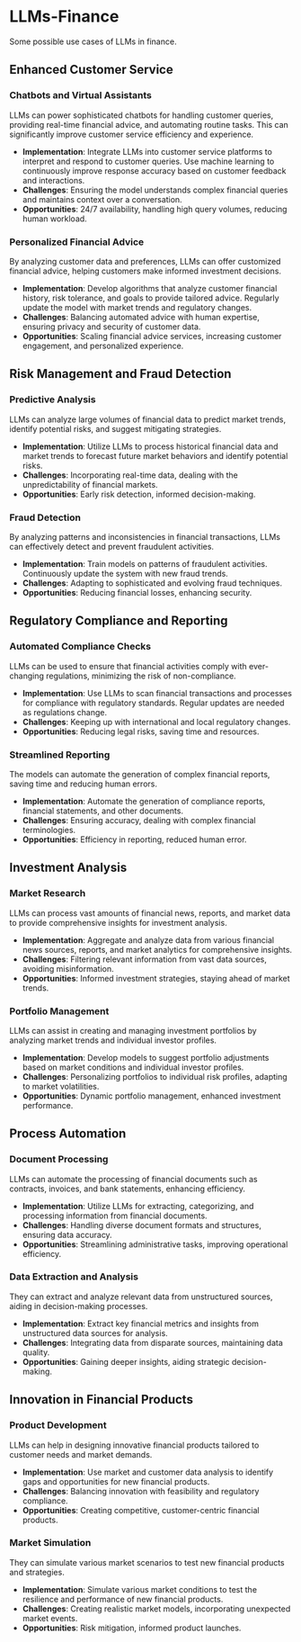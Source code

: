 # LLMs-Finance
Some possible use cases of LLMs in finance.

## Enhanced Customer Service
### Chatbots and Virtual Assistants
LLMs can power sophisticated chatbots for handling customer queries, providing real-time financial advice, and automating routine tasks. This can significantly improve customer service efficiency and experience.
-   **Implementation**: Integrate LLMs into customer service platforms to interpret and respond to customer queries. Use machine learning to continuously improve response accuracy based on customer feedback and interactions.
-   **Challenges**: Ensuring the model understands complex financial queries and maintains context over a conversation.
-   **Opportunities**: 24/7 availability, handling high query volumes, reducing human workload.

### Personalized Financial Advice
By analyzing customer data and preferences, LLMs can offer customized financial advice, helping customers make informed investment decisions.
-   **Implementation**: Develop algorithms that analyze customer financial history, risk tolerance, and goals to provide tailored advice. Regularly update the model with market trends and regulatory changes.
-   **Challenges**: Balancing automated advice with human expertise, ensuring privacy and security of customer data.
-   **Opportunities**: Scaling financial advice services, increasing customer engagement, and personalized experience.

## Risk Management and Fraud Detection
### Predictive Analysis
LLMs can analyze large volumes of financial data to predict market trends, identify potential risks, and suggest mitigating strategies.
*   **Implementation**: Utilize LLMs to process historical financial data and market trends to forecast future market behaviors and identify potential risks.
*   **Challenges**: Incorporating real-time data, dealing with the unpredictability of financial markets.
*   **Opportunities**: Early risk detection, informed decision-making.


### Fraud Detection
By analyzing patterns and inconsistencies in financial transactions, LLMs can effectively detect and prevent fraudulent activities.
*   **Implementation**: Train models on patterns of fraudulent activities. Continuously update the system with new fraud trends.
*   **Challenges**: Adapting to sophisticated and evolving fraud techniques.
*   **Opportunities**: Reducing financial losses, enhancing security.

## Regulatory Compliance and Reporting
### Automated Compliance Checks
LLMs can be used to ensure that financial activities comply with ever-changing regulations, minimizing the risk of non-compliance.
*   **Implementation**: Use LLMs to scan financial transactions and processes for compliance with regulatory standards. Regular updates are needed as regulations change.
*   **Challenges**: Keeping up with international and local regulatory changes.
*   **Opportunities**: Reducing legal risks, saving time and resources.

### Streamlined Reporting
The models can automate the generation of complex financial reports, saving time and reducing human errors.
*   **Implementation**: Automate the generation of compliance reports, financial statements, and other documents.
*   **Challenges**: Ensuring accuracy, dealing with complex financial terminologies.
*   **Opportunities**: Efficiency in reporting, reduced human error.

## Investment Analysis
### Market Research
LLMs can process vast amounts of financial news, reports, and market data to provide comprehensive insights for investment analysis.
*   **Implementation**: Aggregate and analyze data from various financial news sources, reports, and market analytics for comprehensive insights.
*   **Challenges**: Filtering relevant information from vast data sources, avoiding misinformation.
*   **Opportunities**: Informed investment strategies, staying ahead of market trends.

### Portfolio Management
LLMs can assist in creating and managing investment portfolios by analyzing market trends and individual investor profiles.
*   **Implementation**: Develop models to suggest portfolio adjustments based on market conditions and individual investor profiles.
*   **Challenges**: Personalizing portfolios to individual risk profiles, adapting to market volatilities.
*   **Opportunities**: Dynamic portfolio management, enhanced investment performance.

## Process Automation
### Document Processing
LLMs can automate the processing of financial documents such as contracts, invoices, and bank statements, enhancing efficiency.
*   **Implementation**: Utilize LLMs for extracting, categorizing, and processing information from financial documents.
*   **Challenges**: Handling diverse document formats and structures, ensuring data accuracy.
*   **Opportunities**: Streamlining administrative tasks, improving operational efficiency.

### Data Extraction and Analysis
They can extract and analyze relevant data from unstructured sources, aiding in decision-making processes.
*   **Implementation**: Extract key financial metrics and insights from unstructured data sources for analysis.
*   **Challenges**: Integrating data from disparate sources, maintaining data quality.
*   **Opportunities**: Gaining deeper insights, aiding strategic decision-making.

## Innovation in Financial Products
### Product Development
LLMs can help in designing innovative financial products tailored to customer needs and market demands.
*   **Implementation**: Use market and customer data analysis to identify gaps and opportunities for new financial products.
*   **Challenges**: Balancing innovation with feasibility and regulatory compliance.
*   **Opportunities**: Creating competitive, customer-centric financial products.

### Market Simulation
They can simulate various market scenarios to test new financial products and strategies.
*   **Implementation**: Simulate various market conditions to test the resilience and performance of new financial products.
*   **Challenges**: Creating realistic market models, incorporating unexpected market events.
*   **Opportunities**: Risk mitigation, informed product launches.
